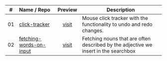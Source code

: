 |  #  | Name / Repo                                                |                            Preview                         | Description        |
| :-: | :--------------------------------------------------------- | :------------------------------------------------------------: | ------------------ |
| 01  | [click-tracker](/01_click-tracker)            |           [visit](https://pr0duct.netlify.app/)            | Mouse click tracker with the functionality to undo and redo changes.|
| 02  | [fetching-words-on-input](/02_fetching-words-on-input)        |           [visit](https://pr0file.netlify.app/)            |  Fetching nouns that are often described by the adjective we insert in the searchbox |
